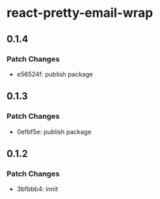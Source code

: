 # react-pretty-email-wrap

## 0.1.4

### Patch Changes

- e56524f: publish package

## 0.1.3

### Patch Changes

- 0efbf5e: publish package

## 0.1.2

### Patch Changes

- 3bfbbb4: innit
